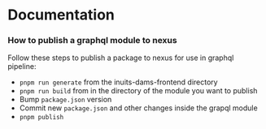 # Documentation

### How to publish a graphql module to nexus

Follow these steps to publish a package to nexus for use in graphql pipeline:

- `pnpm run generate` from the inuits-dams-frontend directory
- `pnpm run build` from in the directory of the module you want to publish
- Bump `package.json` version
- Commit new `package.json` and other changes inside the grapql module
- `pnpm publish`
